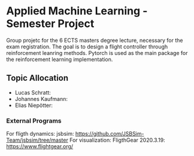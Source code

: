 # Applied Machine Learning - Semester Project
Group projetc for the 6 ECTS masters degree lecture, necessary for the exam registration.
The goal is to design a flight controller through reinforcement leanring methods.
Pytorch is used as the main package for the reinforcement learning implementation.

## Topic Allocation
- Lucas Schratt:      
- Johannes Kaufmann:  
- Elias Niepötter:    

### External Programs
For fligth dynamics: jsbsim: https://github.com/JSBSim-Team/jsbsim/tree/master
For visualization: FligthGear 2020.3.19: https://www.flightgear.org/